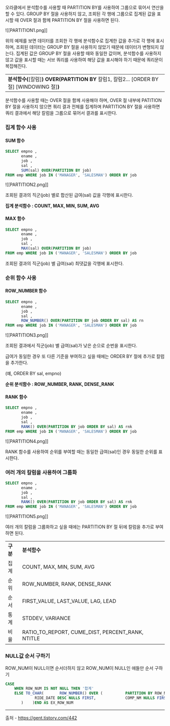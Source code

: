
오라클에서 분석함수를 사용할 때 PARTITION BY를 사용하여 그룹으로 묶어서 연산을 할 수 있다. GROUP BY 절을 사용하지 않고, 조회된 각 행에 그룹으로 집계된 값을 표시할 때 OVER 절과 함께 PARTITION BY 절을 사용하면 된다.


![[PARTITION1.png]]

위의 예제를 보면 데이터를 조회한 각 행에 분석함수로 집계한 값을 추가로 각 행에 표시하며, 조회된 데이터는 GROUP BY 절을 사용하지 않았기 때문에 데이터가 변형되지 않는다. 집계된 값은 GROUP BY 절을 사용할 때와 동일한 값이며, 분석함수를 사용하지 않고 값을 표시할 때는 서브 쿼리를 사용하여 해당 값을 표시해야 하기 때문에 쿼리문이 복잡해진다.

|                                                                                  |
| -------------------------------------------------------------------------------- |
| **분석함수(**[칼럼]**) OVER(PARTITION BY** 칼럼1, 칼럼2... [ORDER BY 절] [WINDOWING 절]**)** |

분석함수를 사용할 때는 OVER 절을 함께 사용해야 하며, OVER 절 내부에 PATITION BY 절을 사용하지 않으면 쿼리 결과 전체를 집계하며 PARTITION BY 절을 사용하면 쿼리 결과에서 해당 칼럼을 그룹으로 묶어서 결과를 표시한다.

### 집계 함수 사용

#### SUM 함수


```SQL
SELECT empno , 
	   ename , 
	   job ,  
	   sal , 
	   SUM(sal) OVER(PARTITION BY job) 
FROM emp WHERE job IN ('MANAGER', 'SALESMAN') ORDER BY job
```



![[PARTITION2.png]]


조회된 결과의 직군(job) 별로 합산된 급여(sal) 값을 각행에 표시한다.

**집계 분석함수 : COUNT, MAX, MIN, SUM, AVG**

#### MAX 함수

```SQL
SELECT empno , 
       ename , 
       job , 
       sal , 
       MAX(sal) OVER(PARTITION BY job) 
FROM emp WHERE job IN ('MANAGER', 'SALESMAN') ORDER BY job
```


조회된 결과의 직군(job) 별 급여(sal) 최댓값을 각행에 표시한다.

### 순위 함수 사용

#### ROW_NUMBER 함수

```SQL
SELECT empno , 
	   ename , 
	   job , 
	   sal , 
	   ROW_NUMBER() OVER(PARTITION BY job ORDER BY sal) AS rn 
FROM emp WHERE job IN ('MANAGER', 'SALESMAN') ORDER BY job
```

![[PARTITION3.png]]



조회된 결과에서 직군(job) 별 급여(sal)가 낮은 순으로 순번을 표시한다.

급여가 동일한 경우 또 다른 기준을 부여하고 싶을 때에는 ORDER BY 절에 추가로 칼럼을 추가한다.

(예, ORDER BY sal, empno)

**순위 분석함수 : ROW_NUMBER, RANK, DENSE_RANK**

#### RANK 함수


```SQL
SELECT empno , 
	   ename , 
	   job , 
	   sal , 
	   RANK() OVER(PARTITION BY job ORDER BY sal) AS rnk
FROM emp WHERE job IN ('MANAGER', 'SALESMAN') ORDER BY job
```


![[PARTITION4.png]]

RANK 함수를 사용하여 순위를 부여할 때는 동일한 급여(sal)인 경우 동일한 순위를 표시한다.

### 여러 개의 칼럼을 사용하여 그룹화


```SQL
SELECT empno , 
	   ename , 
	   job , 
	   sal , 
	   RANK() OVER(PARTITION BY job ORDER BY sal) AS rnk
FROM emp WHERE job IN ('MANAGER', 'SALESMAN') ORDER BY job
```


![[PARTITION5.png]]

여러 개의 칼럼을 그룹화하고 싶을 때에는 PARTITION BY 절 뒤에 칼럼을 추가로 부여하면 된다.

|        |                                                  |
| ------ | ------------------------------------------------ |
| **구분** | **분석함수**                                         |
| 집계     | COUNT, MAX, MIN, SUM, AVG                        |
| 순위     | ROW_NUMBER, RANK, DENSE_RANK                     |
| 순서     | FIRST_VALUE, LAST_VALUE, LAG, LEAD               |
| 통계     | STDDEV, VARIANCE                                 |
| 비율     | RATIO_TO_REPORT, CUME_DIST, PERCENT_RANK, NTITLE |



### NULL값 순서 구하기

ROW_NUM이 NULL이면 순서더하지 않고 ROW_NUM이 NULL인 애들만 순서 구하기

```SQL
CASE  
    WHEN ROW_NUM IS NOT NULL THEN '합계'  
    ELSE TO_CHAR(       ROW_NUMBER() OVER (          PARTITION BY ROW_NUM          ORDER BY             CASE WHEN ROW_NUM = '합계' THEN 0 ELSE 1 END,  
             RIDE_DATE DESC NULLS FIRST,             COMP_NM NULLS FIRST,             DECODE(WEEK_TXT, '월', 1, '화', 2, '수', 3, '목', 4, '금', 5, '토', 6, '일', 7) NULLS FIRST  
       )    )END AS EX_ROW_NUM
```








---
출처 - https://gent.tistory.com/442
